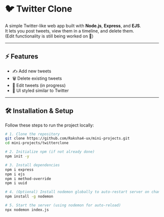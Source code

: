 # 🐦 Twitter Clone 

A simple Twitter-like web app built with **Node.js**, **Express**, and **EJS**.  
It lets you post tweets, view them in a timeline, and delete them.  
(Edit functionality is still being worked on 🚧)

---


## ⚡ Features

- ✍️ Add new tweets  
- 🗑️ Delete existing tweets  
- 🚧 Edit tweets (in progress)  
- 🎨 UI styled similar to Twitter  

---

## 🛠️ Installation & Setup

Follow these steps to run the project locally:

```bash
# 1. Clone the repository
git clone https://github.com/Raksha4-ux/mini-projects.git
cd mini-projects/twitterclone

# 2. Initialize npm (if not already done)
npm init -y

# 3. Install dependencies
npm i express
npm i ejs
npm i method-override
npm i uuid

# 4. (Optional) Install nodemon globally to auto-restart server on changes
npm install -g nodemon

# 5. Start the server (using nodemon for auto-reload)
npx nodemon index.js


